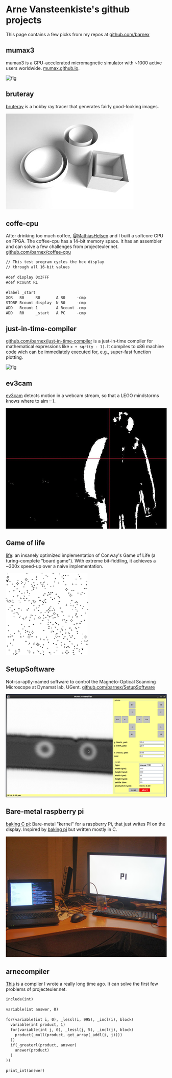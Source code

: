 # Arne Vansteenkiste's github projects

This page contains a few picks from my repos at [github.com/barnex](http://github.com/barnex)


## mumax3

mumax3 is a GPU-accelerated micromagnetic simulator with ~1000 active users worldwide.
[mumax.github.io](http://mumax.github.io).

![fig](http://mumax.github.io/web1.png)


## bruteray

[bruteray](http://github.com/barnex/bruteray) is a hobby ray tracer that generates fairly good-looking images.

![fig](https://raw.githubusercontent.com/barnex/bruteray/master/shots/039.jpg)


## coffe-cpu

After drinking too much coffee, [@MathiasHelsen](https://github.com/mathiashelsen) and I built a softcore CPU on FPGA. The coffee-cpu has a 14-bit memory space. It has an assembler and can solve a few challenges from projecteuler.net. [github.com/barnex/coffee-cpu](http://github.com/barnex/coffee-cpu)

```
// This test program cycles the hex display
// through all 16-bit values

#def display 0x3FFF
#def Rcount R1

#label _start
XOR   R0     R0       A R0     -cmp
STORE Rcount display  N R0     -cmp
ADD   Rcount 1        A Rcount -cmp
ADD   R0     _start   A PC     -cmp
```


## just-in-time-compiler

[github.com/barnex/just-in-time-compiler](https://github.com/barnex/just-in-time-compiler) is a just-in-time compiler for mathematical expressions like `x + sqrt(y - 1)`. It compiles to x86 machine code wich can be immediately executed for, e.g., super-fast function plotting.

![fig](https://raw.githubusercontent.com/barnex/just-in-time-compiler/master/plotter.png)


## ev3cam

[ev3cam](http://github.com/barnex/ev3cam) detects motion in a webcam stream, so that a LEGO mindstorms knows where to aim :-).

![fig](https://raw.githubusercontent.com/barnex/ev3cam/master/motion.gif)


## Game of life


[life](https://github.com/barnex/life): an insanely optimized implementation of Conway's Game of Life (a turing-complete "board game"). With extreme bit-fiddling, it achieves a ~300x speed-up over a naive implementation.

![fig](https://raw.githubusercontent.com/barnex/life/master/img.png)


## SetupSoftware

Not-so-aptly-named software to control the Magneto-Optical Scanning Microscope at Dynamat lab, UGent. [github.com/barnex/SetupSoftware](https://github.com/barnex/SetupSoftware)

![fig](https://raw.githubusercontent.com/barnex/SetupSoftware/master/Moka/screenshot.png)


## Bare-metal raspberry pi

[baking C pi](http://github.com/barnex/bakingcpi): Bare-metal "kernel" for a raspberry Pi, that just writes PI on the display. Inspired by [baking pi](http://www.cl.cam.ac.uk/projects/raspberrypi/tutorials/os/) but written mostly in C.

![fig](https://raw.githubusercontent.com/barnex/bakingcpi/master/pi.JPG)


## arnecompiler

[This](https://github.com/barnex/arnecompiler) is a compiler I wrote a really long time ago. It can solve the first few problems of projecteuler.net.

```
include(int)

variable(int answer, 0)

for(variable(int i, 0), _lessl(i, 995), _incl(i), block(
  variable(int product, 1)
  for(variable(int j, 0), _lessl(j, 5), _incl(j), block(
    product(_mull(product, get_array(_addl(i, j))))
  ))
  if(_greaterl(product, answer)
    answer(product)
  )
))

print_int(answer)
```
